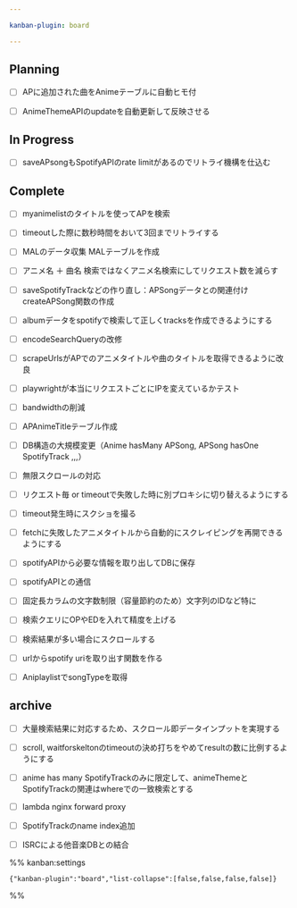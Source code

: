```yaml
---

kanban-plugin: board

---
```


## Planning

- [ ] APに追加された曲をAnimeテーブルに自動ヒモ付
- [ ] AnimeThemeAPIのupdateを自動更新して反映させる


## In Progress

- [ ] saveAPsongもSpotifyAPIのrate limitがあるのでリトライ機構を仕込む


## Complete

- [ ] myanimelistのタイトルを使ってAPを検索
- [ ] timeoutした際に数秒時間をおいて3回までリトライする
- [ ] MALのデータ収集
	MALテーブルを作成
- [ ] アニメ名 ＋ 曲名 検索ではなくアニメ名検索にしてリクエスト数を減らす
- [ ] saveSpotifyTrackなどの作り直し：APSongデータとの関連付け
	createAPSong関数の作成
- [ ] albumデータをspotifyで検索して正しくtracksを作成できるようにする
- [ ] encodeSearchQueryの改修
- [ ] scrapeUrlsがAPでのアニメタイトルや曲のタイトルを取得できるように改良
- [ ] playwrightが本当にリクエストごとにIPを変えているかテスト
- [ ] bandwidthの削減
- [ ] APAnimeTitleテーブル作成
- [ ] DB構造の大規模変更（Anime hasMany APSong, APSong hasOne SpotifyTrack ,,,）
- [ ] 無限スクロールの対応
- [ ] リクエスト毎 or timeoutで失敗した時に別プロキシに切り替えるようにする
- [ ] timeout発生時にスクショを撮る
- [ ] fetchに失敗したアニメタイトルから自動的にスクレイピングを再開できるようにする
- [ ] spotifyAPIから必要な情報を取り出してDBに保存
- [ ] spotifyAPIとの通信
- [ ] 固定長カラムの文字数制限（容量節約のため）文字列のIDなど特に
- [ ] 検索クエリにOPやEDを入れて精度を上げる
- [ ] 検索結果が多い場合にスクロールする
- [ ] urlからspotify uriを取り出す関数を作る
- [ ] AniplaylistでsongTypeを取得


## archive

- [ ] 大量検索結果に対応するため、スクロール即データインプットを実現する
- [ ] scroll, waitforskeltonのtimeoutの決め打ちをやめてresultの数に比例するようにする
- [ ] anime has many SpotifyTrackのみに限定して、animeThemeとSpotifyTrackの関連はwhereでの一致検索とする
- [ ] lambda nginx forward proxy
- [ ] SpotifyTrackのname index追加
- [ ] ISRCによる他音楽DBとの結合




%% kanban:settings
```
{"kanban-plugin":"board","list-collapse":[false,false,false,false]}
```
%%
